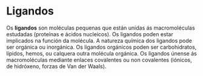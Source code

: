 # Ligandos
Os **ligandos** son moléculas pequenas que están unidas ás macromoléculas estudadas (proteínas e ácidos nucleicos). Os ligandos poden estar implicados na función da molécula.
A natureza química dos ligandos pode ser orgánica ou inorgánica.
Os ligandos orgánicos poden ser carbohidratos, lípidos, hemos, ou calquera outra molécula orgánica.
Os ligandos únense ás macromoléculas mediante enlaces covalentes ou non covalentes (iónicos, de hidróxeno, forzas de Van der Waals). 
